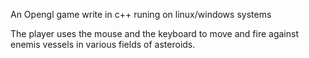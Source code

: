 An Opengl game write in c++ runing on linux/windows systems

The player uses the mouse and the keyboard to move and fire against enemis vessels in various fields of asteroids.